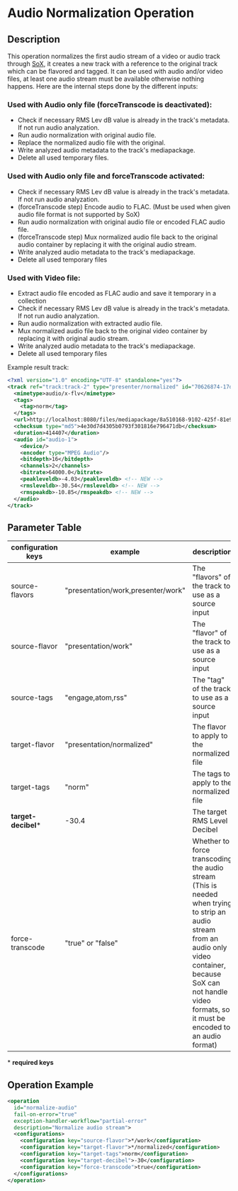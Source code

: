 Audio Normalization Operation
=============================

Description
-----------

This operation normalizes the first audio stream of a video or audio track through [SoX](http://sox.sourceforge.net), it
creates a new track with a reference to the original track which can be flavored and tagged.  It can be used with audio
and/or video files, at least one audio stream must be available otherwise nothing happens. Here are the internal steps
done by the different inputs:


### Used with Audio only file (forceTranscode is deactivated):

 - Check if necessary RMS Lev dB value is already in the track's metadata. If not run audio analyzation.
 - Run audio normalization with original audio file.
 - Replace the normalized audio file with the original.
 - Write analyzed audio metadata to the track's mediapackage.
 - Delete all used temporary files.


### Used with Audio only file and forceTranscode activated:

 - Check if necessary RMS Lev dB value is already in the track's metadata. If not run audio analyzation.
 - (forceTranscode step) Encode audio to FLAC. (Must be used when given audio file format is not supported by SoX)
 - Run audio normalization with original audio file or encoded FLAC audio file.
 - (forceTranscode step) Mux normalized audio file back to the original audio container by replacing it with the
   original audio stream.
 - Write analyzed audio metadata to the track's mediapackage.
 - Delete all used temporary files

### Used with Video file:

 - Extract audio file encoded as FLAC audio and save it temporary in a collection
 - Check if necessary RMS Lev dB value is already in the track's metadata. If not run audio analyzation.
 - Run audio normalization with extracted audio file.
 - Mux normalized audio file back to the original video container by replacing it with original audio stream.
 - Write analyzed audio metadata to the track's mediapackage.
 - Delete all used temporary files

Example result track:

```xml
<?xml version="1.0" encoding="UTF-8" standalone="yes"?>
<track ref="track:track-2" type="presenter/normalized" id="70626874-17d2-480d-9d30-c10f0824961c">
  <mimetype>audio/x-flv</mimetype>
  <tags>
    <tag>norm</tag>
  </tags>
  <url>http://localhost:8080/files/mediapackage/8a510168-9102-425f-81e9-0943774dd229/70626874-17d2-480d-9d30-c10f0824961c/demo_slide_video_6min_buss.flv</url>
  <checksum type="md5">4e30d7d4305b0793f301816e796471db</checksum>
  <duration>414407</duration>
  <audio id="audio-1">
    <device/>
    <encoder type="MPEG Audio"/>
    <bitdepth>16</bitdepth>
    <channels>2</channels>
    <bitrate>64000.0</bitrate>
    <peakleveldb>-4.03</peakleveldb> <!-- NEW -->
    <rmsleveldb>-30.54</rmsleveldb> <!-- NEW -->
    <rmspeakdb>-10.85</rmspeakdb> <!-- NEW -->
  </audio>
</track>
```


Parameter Table
---------------

|configuration keys|example|description|default value|
|------------------|-------|-----------|-------------|
|source-flavors |"presentation/work,presenter/work"	|The "flavors" of the track to use as a source input	|EMPTY|
|source-flavor  |"presentation/work"	|The "flavor" of the track to use as a source input	|EMPTY|
|source-tags    |"engage,atom,rss"	|The "tag" of the track to use as a source input	|EMPTY|
|target-flavor  |"presentation/normalized"	|The flavor to apply to the normalized file	|EMPTY|
|target-tags    |"norm"	|The tags to apply to the normalized file	|EMPTY|
|**target-decibel**\*|-30.4	|The target RMS Level Decibel	|EMPTY|
|force-transcode	|"true" or "false"	|Whether to force transcoding the audio stream (This is needed when trying to strip an audio stream from an audio only video container, because SoX can not handle video formats, so it must be encoded to an audio format)	|FALSE|

\* **required keys**


Operation Example
-----------------

```xml
<operation
  id="normalize-audio"
  fail-on-error="true"
  exception-handler-workflow="partial-error"
  description="Normalize audio stream">
  <configurations>
    <configuration key="source-flavor">*/work</configuration>
    <configuration key="target-flavor">*/normalized</configuration>
    <configuration key="target-tags">norm</configuration>
    <configuration key="target-decibel">-30</configuration>
    <configuration key="force-transcode">true</configuration>
  </configurations>
</operation>
```
